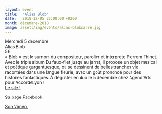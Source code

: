 ```yaml
---
layout: event
title:  "Alias Blob"
date:   2018-12-05 20:00:00 +0200
month: décembre-2018
image: assets/img/events/alias-blobcarre.jpg
---
```

<div>

  
</div>

<div>
</div>

<div>
</div>

<div>
</div>

<div>
  Mercredi 5 décembre
</div>

<div>
  Alias Blob
</div>

<div>
  5€
</div>

<div>
</div>

<div>
</div>

<div>
</div>

<div>
</div>

<div>
</div>

<div>
</div>

<div>
  « Blob » est le surnom du compositeur, parolier et interprète Pierrem Thinet. Avec le triple album Du faux-filet jusqu'au jarret, il propose un objet musical et poétique gargantuesque, où se dessinent de belles tranches vie racontées dans une langue fleurie, avec un goût prononcé pour des histoires fantastiques. À déguster en duo le 5 décembre chez Agend'Arts pour AccordéLyon !
</div>

<div>
</div>

<div>
  <a href="http://www.aliasblob.com/#header">Le site !</a>

 <a href="https://www.facebook.com/aliasblob/">Sa page Facebook</a>

 <a href="https://vimeo.com/pierremthinet">Son Viméo </a>
</div>

<div>
</div>

<div>
</div>